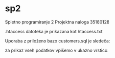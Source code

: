 # sp2
Spletno programiranje 2
Projektna naloga
35180128

.htaccess datoteka je prikazana kot htaccess.txt

Uporaba z priloženo bazo customers.sql je sledeča:

za prikaz vseh podatkov vpišemo v ukazno vrstico: 



